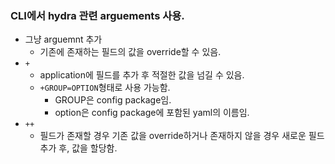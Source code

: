 ### CLI에서 hydra 관련 arguements 사용.
- 그냥 arguemnt 추가
  - 기존에 존재하는 필드의 값을 override할 수 있음. 
- `+`
  - application에 필드를 추가 후 적절한 값을 넘길 수 있음.
  - `+GROUP=OPTION`형태로 사용 가능함.
    - GROUP은 config package임.
    - option은 config package에 포함된 yaml의 이름임.
- `++`
  - 필드가 존재할 경우 기존 값을 override하거나 존재하지 않을 경우 새로운 필드 추가 후, 값을 할당함.